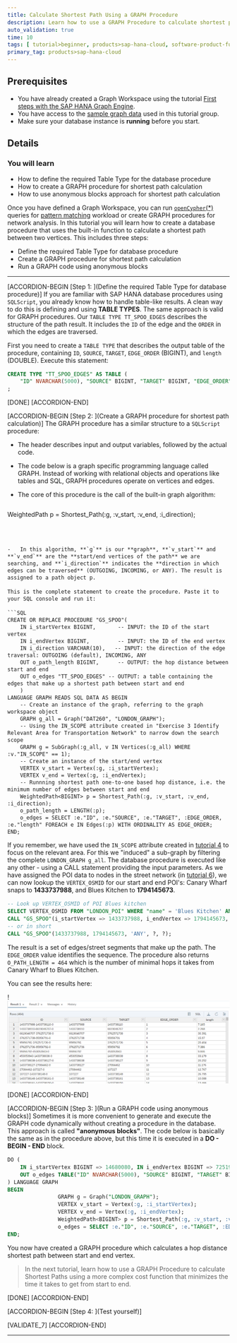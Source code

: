 ```yaml
---
title: Calculate Shortest Path Using a GRAPH Procedure
description: Learn how to use a GRAPH Procedure to calculate shortest paths on the Street Network.
auto_validation: true
time: 10
tags: [ tutorial>beginner, products>sap-hana-cloud, software-product-function>sap-hana-graph, software-product-function>sap-hana-cloud\,-sap-hana-database, software-product-function>sap-hana-multi-model-processing]
primary_tag: products>sap-hana-cloud
---
```


## Prerequisites
- You have already created a Graph Workspace using the tutorial [First steps with the SAP HANA Graph Engine](hana-cloud-smart-multi-model-7).
- You have access to the [sample graph data](https://github.com/SAP-samples/teched2020-DAT260/blob/main/exercises/data/DAT260.tar.gz) used in this tutorial group.
- Make sure your database instance is **running** before you start.


## Details
### You will learn
- How to define the required Table Type for the database procedure
- How to create a GRAPH procedure for shortest path calculation
- How to use anonymous blocks approach for shortest path calculation


Once you have defined a Graph Workspace, you can run [`openCypher`(*)](https://www.opencypher.org/) queries for [pattern matching](https://help.sap.com/viewer/11afa2e60a5f4192a381df30f94863f9/LATEST/en-US/4c3ee700e7a8458baed3f1141d9380f3.html) workload or create GRAPH procedures for network analysis. In this tutorial you will learn how to create a database procedure that uses the built-in function to calculate a shortest path between two vertices. This includes three steps:

-	Define the required Table Type for database procedure
-	Create a GRAPH procedure for shortest path calculation
-	Run a GRAPH code using anonymous blocks


---

[ACCORDION-BEGIN [Step 1: ](Define the required Table Type for database procedure)]
If you are familiar with SAP HANA database procedures using `SQLScript`, you already know how to handle table-like results. A clean way to do this is defining and using **TABLE TYPES**. The same approach is valid for GRAPH procedures. Our `TABLE TYPE TT_SPOO_EDGES` describes the structure of the path result. It includes the `ID` of the edge and the `ORDER` in which the edges are traversed.

First you need to create a `TABLE TYPE` that describes the output table of the procedure, containing `ID`, `SOURCE`, `TARGET`, `EDGE_ORDER` (BIGINT), and `length` (DOUBLE). Execute this statement:

```SQL
CREATE TYPE "TT_SPOO_EDGES" AS TABLE (
    "ID" NVARCHAR(5000), "SOURCE" BIGINT, "TARGET" BIGINT, "EDGE_ORDER" BIGINT, "length" DOUBLE)
;
```


[DONE]
[ACCORDION-END]

[ACCORDION-BEGIN [Step 2: ](Create a GRAPH procedure for shortest path calculation)]
The GRAPH procedure has a similar structure to a `SQLScript` procedure:

-	The header describes input and output variables, followed by the actual code.

-	The code below is a graph specific programming language called GRAPH. Instead of working with relational objects and operations like tables and SQL, GRAPH procedures operate on vertices and edges.

-	The core of this procedure is the call of the built-in graph algorithm:

    ```
WeightedPath<BIGINT> p = Shortest_Path(:g, :v_start, :v_end, :i_direction);
```



-	In this algorithm, **`g`** is our **graph**, **`v_start`** and **`v_end`** are the **start/end vertices of the path** we are searching, and **`i_direction`** indicates the **direction in which edges can be traversed** (OUTGOING, INCOMING, or ANY). The result is assigned to a path object p.

This is the complete statement to create the procedure. Paste it to your SQL console and run it:

```SQL
CREATE OR REPLACE PROCEDURE "GS_SPOO"(
	IN i_startVertex BIGINT,       -- INPUT: the ID of the start vertex
	IN i_endVertex BIGINT,         -- INPUT: the ID of the end vertex
	IN i_direction VARCHAR(10),   -- INPUT: the direction of the edge traversal: OUTGOING (default), INCOMING, ANY
	OUT o_path_length BIGINT,      -- OUTPUT: the hop distance between start and end
	OUT o_edges "TT_SPOO_EDGES" -- OUTPUT: a table containing the edges that make up a shortest path between start and end
	)
LANGUAGE GRAPH READS SQL DATA AS BEGIN
	-- Create an instance of the graph, referring to the graph workspace object
	GRAPH g_all = Graph("DAT260", "LONDON_GRAPH");
    -- Using the IN_SCOPE attribute created in "Exercise 3 Identify Relevant Area for Transportation Network" to narrow down the search scope
    GRAPH g = SubGraph(:g_all, v IN Vertices(:g_all) WHERE :v."IN_SCOPE" == 1);
	-- Create an instance of the start/end vertex
	VERTEX v_start = Vertex(:g, :i_startVertex);
	VERTEX v_end = Vertex(:g, :i_endVertex);
	-- Runnning shortest path one-to-one based hop distance, i.e. the minimum number of edges between start and end
	WeightedPath<BIGINT> p = Shortest_Path(:g, :v_start, :v_end, :i_direction);
	o_path_length = LENGTH(:p);
	o_edges = SELECT :e."ID", :e."SOURCE", :e."TARGET", :EDGE_ORDER, :e."length" FOREACH e IN Edges(:p) WITH ORDINALITY AS EDGE_ORDER;
END;
```

If you remember, we have used the `IN_SCOPE` attribute created in [tutorial 4](hana-cloud-smart-multi-model-4) to focus on the relevant area. For this we "induced" a sub-graph by filtering the complete `LONDON_GRAPH g_all`.
The database procedure is executed like any other - using a CALL statement providing the input parameters. As we have assigned the POI data to nodes in the street network (in [tutorial 6](hana-cloud-smart-multi-model-6)), we can now lookup the `VERTEX_OSMID` for our start and end POI's: Canary Wharf snaps to **1433737988**, and Blues Kitchen to **1794145673**.

```SQL
-- Look up VERTEX_OSMID of POI Blues kitchen
SELECT VERTEX_OSMID FROM "LONDON_POI" WHERE "name" = 'Blues Kitchen' AND "osmid" = 6274057185;
CALL "GS_SPOO"(i_startVertex => 1433737988, i_endVertex => 1794145673, i_direction => 'ANY', o_path_length => ?, o_edges => ?);
-- or in short
CALL "GS_SPOO"(1433737988, 1794145673, 'ANY', ?, ?);
```

The result is a set of edges/street segments that make up the path. The `EDGE_ORDER` value identifies the sequence. The procedure also returns `O_PATH_LENGTH = 464` which is the number of minimal hops it takes from Canary Wharf to Blues Kitchen.

You can see the results here:

!![Result](ss-01-result.png)

[DONE]
[ACCORDION-END]


[ACCORDION-BEGIN [Step 3: ](Run a GRAPH code using anonymous blocks)]
Sometimes it is more convenient to generate and execute the GRAPH code dynamically without creating a procedure in the database. This approach is called **"anonymous blocks"**. The code below is basically the same as in the procedure above, but this time it is executed in a **DO - BEGIN - END** block.

```SQL
DO (
    IN i_startVertex BIGINT => 14680080, IN i_endVertex BIGINT => 7251951621,
    OUT o_edges TABLE("ID" NVARCHAR(5000), "SOURCE" BIGINT, "TARGET" BIGINT, "EGDE_ORDER" BIGINT, "length" DOUBLE) => ?
) LANGUAGE GRAPH
BEGIN
                GRAPH g = Graph("LONDON_GRAPH");
                VERTEX v_start = Vertex(:g, :i_startVertex);
                VERTEX v_end = Vertex(:g, :i_endVertex);
                WeightedPath<BIGINT> p = Shortest_Path(:g, :v_start, :v_end, 'ANY');
                o_edges = SELECT :e."ID", :e."SOURCE", :e."TARGET", :EDGE_ORDER, :e."length" FOREACH e IN Edges(:p) WITH ORDINALITY AS EDGE_ORDER;
END;
```



You now have created a GRAPH procedure which calculates a hop distance shortest path between start and end vertex.
> In the next tutorial, learn how to use a GRAPH Procedure to calculate Shortest Paths using a more complex cost function that minimizes the time it takes to get from start to end.



[DONE]
[ACCORDION-END]

[ACCORDION-BEGIN [Step 4: ](Test yourself)]



[VALIDATE_7]
[ACCORDION-END]

---
